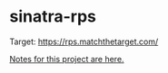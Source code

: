 # sinatra-rps

Target: https://rps.matchthetarget.com/

[Notes for this project are here.](https://learn.firstdraft.com/lessons/99)
